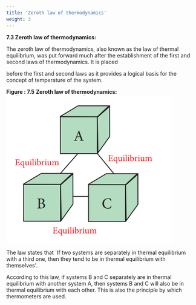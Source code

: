 ```yaml
---
title: 'Zeroth law of thermodynamics'
weight: 3
---
```

**7.3 Zeroth law of thermodynamics:**

The zeroth law of thermodynamics, also known as the law of thermal equilibrium, was put forward much after the establishment of the first and second laws of thermodynamics. It is placed
  

before the first and second laws as it provides a logical basis for the concept of temperature of the system.

**Figure : 7.5** **Zeroth law of thermodynamics:**
![alt Zeroth law of thermodynamics](./image-zeorth-law.png)

The law states that \`If two systems are separately in thermal equilibrium with a third one, then they tend to be in thermal equilibrium with themselves'.

According to this law, if systems B and C separately are in thermal equilibrium with another system A, then systems B and C will also be in thermal equilibrium with each other. This is also the principle by which thermometers are used.
